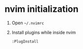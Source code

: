 # nvim initialization

1. Open `~/.nvimrc`
1. Install plugins while inside nvim

    ```sh
    :PlugInstall
    ```
